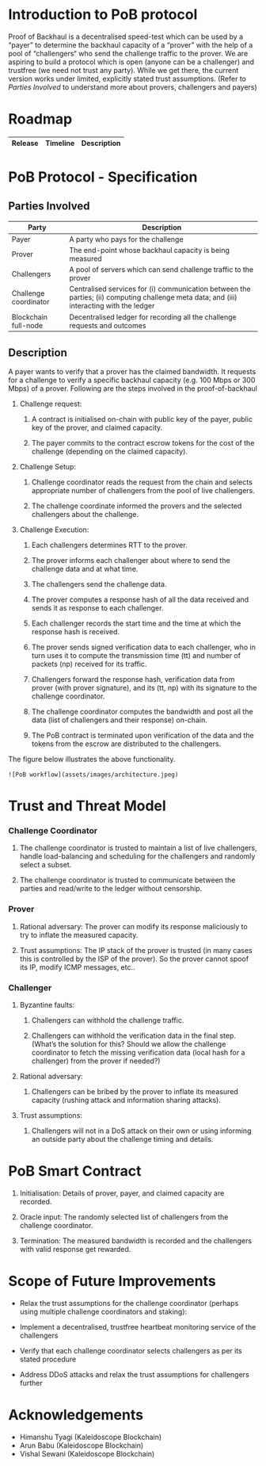 # Introduction to PoB protocol

Proof of Backhaul is a decentralised speed-test which can be used by a “payer” to determine the backhaul capacity of a “prover” with the help of a pool of “challengers“ who send the challenge traffic to the prover. We are aspiring to build a protocol which is open (anyone can be a challenger) and trustfree (we need not trust any party). While we get there, the current version works under limited, explicitly stated trust assumptions. (Refer to *Parties Involved* to understand more about provers, challengers and payers)

# Roadmap
| Release      | Timeline | Description |
| ----------- | ----------- | ----------- |



# PoB Protocol - Specification
## Parties Involved

| Party      | Description |
| ----------- | ----------- |
| Payer      | A party who pays for the challenge       |
| Prover   | The end-point whose backhaul capacity is being measured        |
| Challengers   | A pool of servers which can send challenge traffic to the prover        |
| Challenge coordinator   | Centralised services for (i) communication between the parties; (ii) computing challenge meta data; and (iii) interacting with the ledger         |
| Blockchain full-node   | Decentralised ledger for recording all the challenge requests and outcomes         |

## Description

A payer wants to verify that a prover has the claimed bandwidth. It requests for a challenge to verify a specific backhaul capacity (e.g. 100 Mbps or 300 Mbps) of a prover. Following are the steps involved in the proof-of-backhaul

1. Challenge request:
    1. A contract is initialised on-chain with public key of the payer, public key of the prover, and claimed capacity.

    2. The payer commits to the contract escrow tokens for the cost of the challenge (depending on the claimed capacity).

2. Challenge Setup: 

    1. Challenge coordinator reads the request from the chain and selects appropriate number of challengers from the pool of live challengers. 

    2. The challenge coordinate informed the provers and the selected challengers about the challenge.

3. Challenge Execution: 

    1. Each challengers determines RTT to the prover. 

    2. The prover informs each challenger about where to send the challenge data and at what time. 

    3. The challengers send the challenge data.

    4. The prover computes a response hash of all the data received and sends it as response to each challenger. 

    5. Each challenger records the start time and the time at which the response hash is received.

    6. The prover sends signed verification data to each challenger, who in turn uses it to compute the transmission time (tt) and number of packets (np) received for its traffic. 

    7. Challengers forward the response hash, verification data from prover (with prover signature), and its (tt, np) with its signature to the challenge coordinator.

    8. The challenge coordinator computes the bandwidth and post all the data (list of challengers and their response) on-chain. 

    9. The PoB contract is terminated upon verification of the data and the tokens from the escrow are distributed to the challengers. 

The figure below illustrates the above functionality.

    ![PoB workflow](assets/images/architecture.jpeg)


# Trust and Threat Model
### Challenge Coordinator
1. The challenge coordinator is trusted to maintain a list of live challengers, handle load-balancing and scheduling for the challengers and randomly select a subset.

2. The challenge coordinator is trusted to communicate between the parties and read/write to the ledger without censorship.

### Prover
1. Rational adversary: The prover can modify its response maliciously to try to inflate the measured capacity. 

2. Trust assumptions: The IP stack of the prover is trusted (in many cases this is controlled by the ISP of the prover). So the prover cannot spoof its IP, modify ICMP messages, etc..

### Challenger
1. Byzantine faults: 

    1. Challengers can withhold the challenge traffic.

    2. Challengers can withhold the verification data in the final step. 
    (What’s the solution for this? Should we allow the challenge coordinator to fetch the missing verification data (local hash for a challenger) from the prover if needed?)

2. Rational adversary: 

    1. Challengers can be bribed by the prover to inflate its measured capacity (rushing attack and information sharing attacks).

3. Trust assumptions: 

    1. Challengers will not in a DoS attack on their own or using informing an outside party about the challenge timing and details. 

# PoB Smart Contract

1. Initialisation: Details of prover, payer, and claimed capacity are recorded.

2. Oracle input: The randomly selected list of challengers from the challenge coordinator. 

3. Termination: The measured bandwidth is recorded and the challengers with valid response get rewarded. 

# Scope of Future Improvements
- Relax the trust assumptions for the challenge coordinator (perhaps using multiple challenge coordinators and staking):

- Implement a decentralised, trustfree heartbeat monitoring service of the challengers

- Verify that each challenge coordinator selects challengers as per its stated procedure

- Address DDoS attacks and relax the trust assumptions for challengers further

# Acknowledgements
- Himanshu Tyagi (Kaleidoscope Blockchain)
- Arun Babu (Kaleidoscope Blockchain)
- Vishal Sewani (Kaleidoscope Blockchain)



